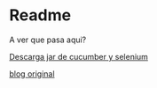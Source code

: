 # Readme

A ver que pasa aqui?

[Descarga jar de cucumber y selenium](http://www.automationtestinghub.com/download-cucumber-and-selenium-jars/)

[blog original](https://enmilocalfunciona.io/creacion-test-automatizado-con-cucumber-java-selenium-y-appium/)



